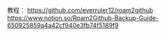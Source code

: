 教程：
https://github.com/everruler12/roam2github
https://www.notion.so/Roam2Github-Backup-Guide-650925859a4a42cf940e3fb74f5189f9
